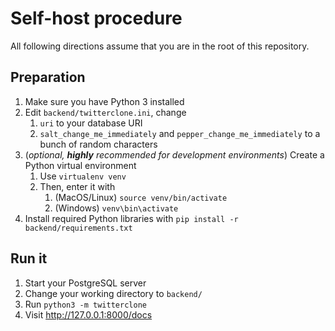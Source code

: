 # Self-host procedure

All following directions assume that you are in the root of this repository.

## Preparation

1. Make sure you have Python 3 installed
2. Edit `backend/twitterclone.ini`, change
   1. `uri` to your database URI
   2. `salt_change_me_immediately` and `pepper_change_me_immediately` to a bunch of random characters
3. (*optional, **highly** recommended for development environments*) Create a Python virtual environment
   1. Use `virtualenv venv`
   2. Then, enter it with
      1. (MacOS/Linux) `source venv/bin/activate`
      2. (Windows) `venv\bin\activate`
4. Install required Python libraries with `pip install -r backend/requirements.txt`

## Run it
1. Start your PostgreSQL server
2. Change your working directory to `backend/`
3. Run `python3 -m twitterclone`
4. Visit http://127.0.0.1:8000/docs